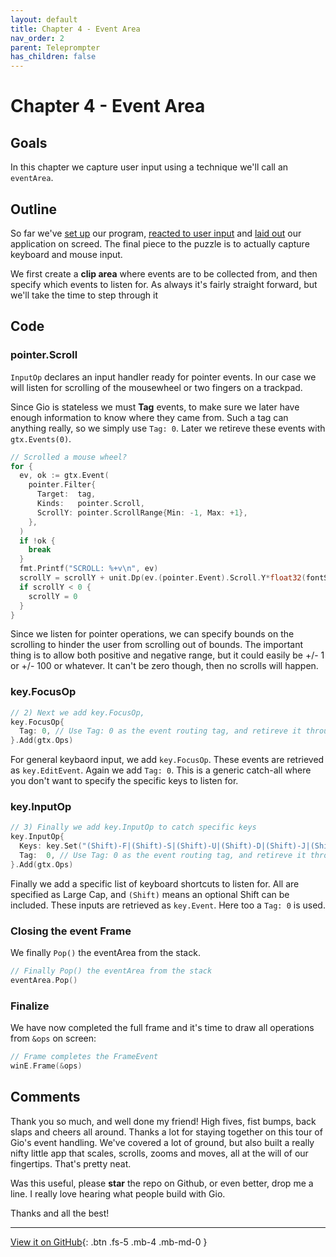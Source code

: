 ```yaml
---
layout: default
title: Chapter 4 - Event Area
nav_order: 2
parent: Teleprompter
has_children: false
---
```


# Chapter 4 - Event Area

## Goals
In this chapter we capture user input using a technique we'll call an `eventArea`.

## Outline
So far we've [set up](01_setup.md) our program, [reacted to user input](02_user_input.md) and [laid out](03_layout.md) our application on screed. The final piece to the puzzle is to actually capture keyboard and mouse input. 

We first create a **clip area** where events are to be collected from, and then specify which events to listen for. As always it's fairly straight forward, but we'll take the time to step through it

## Code

### pointer.Scroll

`InputOp` declares an input handler ready for pointer events. In our case we will listen for scrolling of the mousewheel or two fingers on a trackpad.

Since Gio is stateless we must **Tag** events, to make sure we later have enough information to know where they came from. 
Such a tag can anything really, so we simply use `Tag: 0`. Later we retireve these events with `gtx.Events(0)`.


```go
// Scrolled a mouse wheel?
for {
  ev, ok := gtx.Event(
    pointer.Filter{
      Target:  tag,
      Kinds:   pointer.Scroll,
      ScrollY: pointer.ScrollRange{Min: -1, Max: +1},
    },
  )
  if !ok {
    break
  }
  fmt.Printf("SCROLL: %+v\n", ev)
  scrollY = scrollY + unit.Dp(ev.(pointer.Event).Scroll.Y*float32(fontSize))
  if scrollY < 0 {
    scrollY = 0
  }
}
```

Since we listen for pointer operations, we can specify bounds on the scrolling to hinder the user from scrolling out of bounds. 
The important thing is to allow both positive and negative range, but it could easily be +/- 1 or +/- 100 or whatever. It can't be zero though, then no scrolls will happen.


### key.FocusOp

```go
// 2) Next we add key.FocusOp,
key.FocusOp{
  Tag: 0, // Use Tag: 0 as the event routing tag, and retireve it through gtx.Events(0)
}.Add(gtx.Ops)
```

For general keybaord input, we add `key.FocusOp`. These events are retrieved as `key.EditEvent`. Again we add `Tag: 0`. This is a generic catch-all where you don't want to specify the specific keys to listen for. 


### key.InputOp

```go
// 3) Finally we add key.InputOp to catch specific keys
key.InputOp{
  Keys: key.Set("(Shift)-F|(Shift)-S|(Shift)-U|(Shift)-D|(Shift)-J|(Shift)-K|(Shift)-W|(Shift)-N|Space"),
  Tag:  0, // Use Tag: 0 as the event routing tag, and retireve it through gtx.Events(0)
}.Add(gtx.Ops)
```

Finally we add a specific list of keyboard shortcuts to listen for. All are specified as Large Cap, and `(Shift)` means an optional
Shift can be included. These inputs are retrieved as `key.Event`. Here too a `Tag: 0` is used.

### Closing the event Frame

We finally `Pop()` the eventArea from the stack. 
```go
// Finally Pop() the eventArea from the stack
eventArea.Pop()
```

### Finalize

We have now completed the full frame and it's time to draw all operations from `&ops` on screen:

```go
// Frame completes the FrameEvent 
winE.Frame(&ops)
```

## Comments

Thank you so much, and well done my friend! High fives, fist bumps, back slaps and cheers all around. Thanks a lot for staying together on this tour of Gio's event handling. We've covered a lot of ground, but also built a really nifty little app that scales, scrolls, zooms and moves, all at the will of our fingertips. That's pretty neat.

Was this useful, please **star** the repo on Github, or even better, drop me a line. I really love hearing what people build with Gio. 


Thanks and all the best!

---

[View it on GitHub](https://github.com/jonegil/gui-with-gio/tree/main/teleprompter){: .btn .fs-5 .mb-4 .mb-md-0 }
